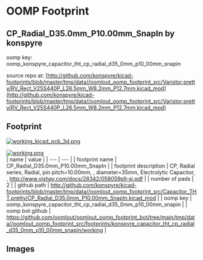 # OOMP Footprint  
## CP_Radial_D35.0mm_P10.00mm_SnapIn  by konspyre  
  
oomp key: oomp_konspyre_capacitor_tht_cp_radial_d35_0mm_p10_00mm_snapin  
  
source repo at: [http://github.com/konspyre/kicad-footprints/blob/master/tmp/data//oomlout_oomp_footprint_src/Varistor.pretty/RV_Rect_V25S440P_L26.5mm_W8.2mm_P12.7mm.kicad_mod](http://github.com/konspyre/kicad-footprints/blob/master/tmp/data//oomlout_oomp_footprint_src/Varistor.pretty/RV_Rect_V25S440P_L26.5mm_W8.2mm_P12.7mm.kicad_mod)  
## Footprint  
  
[![working_kicad_pcb_3d.png](working_kicad_pcb_3d_600.png)](working_kicad_pcb_3d.png)  
  
[![working.png](working_600.png)](working.png)  
| name | value | 
| --- | --- | 
| footprint name | CP_Radial_D35.0mm_P10.00mm_SnapIn | 
| footprint description | CP, Radial series, Radial, pin pitch=10.00mm, , diameter=35mm, Electrolytic Capacitor, , http://www.vishay.com/docs/28342/058059pll-si.pdf | 
| number of pads | 2 | 
| github path | http://github.com/konspyre/kicad-footprints/blob/master/tmp/data//oomlout_oomp_footprint_src/Capacitor_THT.pretty/CP_Radial_D35.0mm_P10.00mm_SnapIn.kicad_mod | 
| oomp key | oomp_konspyre_capacitor_tht_cp_radial_d35_0mm_p10_00mm_snapin | 
| oomp bot github | https://github.com/oomlout/oomlout_oomp_footprint_bot/tree/main/tmp/data//oomlout_oomp_footprint_src/footprints/konspyre_capacitor_tht_cp_radial_d35_0mm_p10_00mm_snapin/working | 
## Images  
